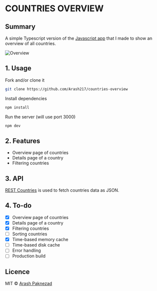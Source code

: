 # COUNTRIES OVERVIEW

## Summary
A simple Typescript version of the [Javascript app](https://github.com/Arash217/performance-matters-1819) that I made to show an overview of all countries.

![Overview](../master/docs/app.png)

## 1. Usage

Fork and/or clone it
```bash
git clone https://github.com/Arash217/countries-overview
```

Install dependencies
```bash
npm install
```

Run the server (will use port 3000)
```bash
npm dev
```

## 2. Features

- Overview page of countries
- Details page of a country
- Filtering countries

## 3. API

[REST Countries](https://restcountries.eu) is used to fetch countries data as JSON.

## 4. To-do

- [x] Overview page of countries
- [x] Details page of a country
- [x] Filtering countries
- [ ] Sorting countries
- [x] Time-based memory cache
- [ ] Time-based disk cache
- [ ] Error handling
- [ ] Production build

## Licence
MIT © [Arash Paknezad](https://github.com/Arash217)
